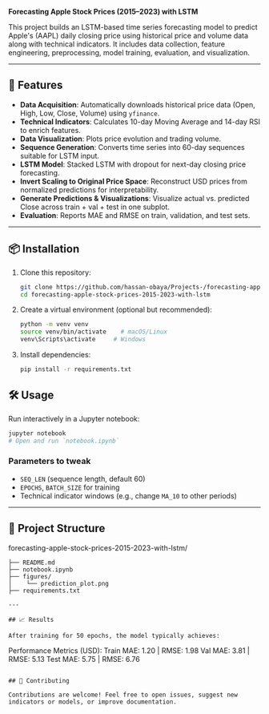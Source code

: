 **Forecasting Apple Stock Prices (2015–2023) with LSTM**

This project builds an LSTM-based time series forecasting model to predict Apple's (AAPL) daily closing price using historical price and volume data along with technical indicators. It includes data collection, feature engineering, preprocessing, model training, evaluation, and visualization.

---

## 🚀 Features

- **Data Acquisition**: Automatically downloads historical price data (Open, High, Low, Close, Volume) using `yfinance`.
- **Technical Indicators**: Calculates 10-day Moving Average and 14-day RSI to enrich features.
- **Data Visualization**: Plots price evolution and trading volume.
- **Sequence Generation**: Converts time series into 60-day sequences suitable for LSTM input.
- **LSTM Model**: Stacked LSTM with dropout for next-day closing price forecasting.
- **Invert Scaling to Original Price Space**: Reconstruct USD prices from normalized predictions for interpretability.
- **Generate Predictions & Visualizations**: Visualize actual vs. predicted Close across train + val + test in one subplot.
- **Evaluation**: Reports MAE and RMSE on train, validation, and test sets.


---

## 📦 Installation

1. Clone this repository:
   ```bash
   git clone https://github.com/hassan-obaya/Projects-/forecasting-apple-stock-prices-2015-2023-with-lstm.git
   cd forecasting-apple-stock-prices-2015-2023-with-lstm
   ```
2. Create a virtual environment (optional but recommended):
   ```bash
   python -m venv venv
   source venv/bin/activate    # macOS/Linux
   venv\Scripts\activate     # Windows
   ```
3. Install dependencies:
   ```bash
   pip install -r requirements.txt
   ```

## 🛠 Usage

Run interactively in a Jupyter notebook:

```bash
jupyter notebook
# Open and run `notebook.ipynb`
```

### Parameters to tweak

- `SEQ_LEN` (sequence length, default 60)
- `EPOCHS`, `BATCH_SIZE` for training
- Technical indicator windows (e.g., change `MA_10` to other periods)

---

## 📂 Project Structure
forecasting-apple-stock-prices-2015-2023-with-lstm/

```
├── README.md                  
├── notebook.ipynb             
├── figures/                  
│    └── prediction_plot.png     
├── requirements.txt            

---

## 📈 Results

After training for 50 epochs, the model typically achieves:

```
Performance Metrics (USD):
Train      MAE:     1.20 | RMSE:     1.98
Val        MAE:     3.81 | RMSE:     5.13
Test       MAE:     5.75 | RMSE:     6.76
```

## 🙌 Contributing

Contributions are welcome! Feel free to open issues, suggest new indicators or models, or improve documentation.


